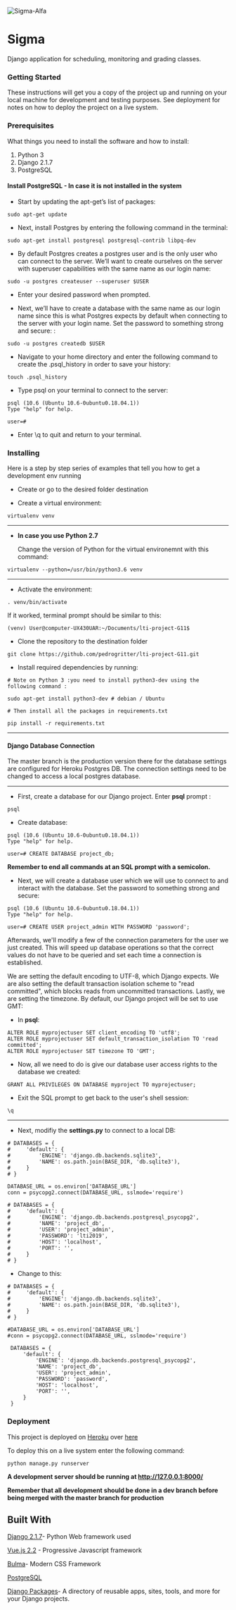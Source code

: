 ![Sigma-Alfa](https://cdn1.iconfinder.com/data/icons/dicticons-text-alignment/32/sigma-128.png)
# Sigma 

Django application for scheduling, monitoring and grading classes. 

### Getting Started
These instructions will get you a copy of the project up and running on your local machine for development and testing purposes. See deployment for notes on how to deploy the project on a live system.

### Prerequisites
What things you need to install the software and how to install:
1. Python 3
2. Django 2.1.7
3. PostgreSQL

#### Install PostgreSQL - In case it is not installed in the system

+ Start by updating the apt-get’s list of packages:

```
sudo apt-get update
```

+ Next, install Postgres by entering the following command in the terminal:

```
sudo apt-get install postgresql postgresql-contrib libpq-dev
```

+ By default Postgres creates a postgres user and is the only user who can connect to the server. We’ll want to create ourselves on the server with superuser capabilities with the same name as our login name:

```
sudo -u postgres createuser --superuser $USER
```

+ Enter your desired password when prompted.

+ Next, we’ll have to create a database with the same name as our login name since this is what Postgres expects by default when connecting to the server with your login name. Set the password to something strong and secure:
:

```
sudo -u postgres createdb $USER
```

+ Navigate to your home directory and enter the following command to create the .psql_history in order to save your history:

```
touch .psql_history
```
+ Type psql on your terminal to connect to the server:

```
psql (10.6 (Ubuntu 10.6-0ubuntu0.18.04.1))
Type "help" for help.

user=# 
```

+ Enter \q to quit and return to your terminal.



### Installing 
Here is a step by step series of examples that tell you how to get a development env running

+  Create or go to the desired folder destination

+  Create a virtual environment:

```
virtualenv venv
```

________________________________________________________________________

+  **__In case you use Python 2.7__**

   Change the version of Python for the virtual environemnt with this command:
   
```
virtualenv --python=/usr/bin/python3.6 venv
```
_________________________________________________________________________
+ Activate the environment:

```
. venv/bin/activate
```

If it worked, terminal prompt should be similar to this:

```
(venv) User@computer-UX430UAR:~/Documents/lti-project-G11$
```

+  Clone the repository to the destination folder

```
git clone https://github.com/pedrogritter/lti-project-G11.git
```
+ Install required dependencies by running:

```
# Note on Python 3 :you need to install python3-dev using the following command :

sudo apt-get install python3-dev # debian / Ubuntu

# Then install all the packages in requirements.txt

pip install -r requirements.txt
```


____________________________________________________________________________________________

#### Django Database Connection

The master branch is the production version there for the database settings are configured for Heroku Postgres DB.
The connection settings need to be changed to access a local postgres database.
____________________________________________________________________________________________________________________________
+ First, create a database for our Django project. Enter __psql__ prompt :

```
psql
```
+ Create database:

```
psql (10.6 (Ubuntu 10.6-0ubuntu0.18.04.1))
Type "help" for help.

user=# CREATE DATABASE project_db;
```
__Remember to end all commands at an SQL prompt with a semicolon.__

+ Next, we will create a database user which we will use to connect to and interact with the database. Set the password to something strong and secure:

```
psql (10.6 (Ubuntu 10.6-0ubuntu0.18.04.1))
Type "help" for help.

user=# CREATE USER project_admin WITH PASSWORD 'password';
```
Afterwards, we'll modify a few of the connection parameters for the user we just created. This will speed up database operations so that the correct values do not have to be queried and set each time a connection is established.

We are setting the default encoding to UTF-8, which Django expects. We are also setting the default transaction isolation scheme to "read committed", which blocks reads from uncommitted transactions. Lastly, we are setting the timezone. By default, our Django project will be set to use GMT:

+ In __psql__:
```
ALTER ROLE myprojectuser SET client_encoding TO 'utf8';
ALTER ROLE myprojectuser SET default_transaction_isolation TO 'read committed';
ALTER ROLE myprojectuser SET timezone TO 'GMT';
```

+ Now, all we need to do is give our database user access rights to the database we created:

```
GRANT ALL PRIVILEGES ON DATABASE myproject TO myprojectuser;
```

+ Exit the SQL prompt to get back to the user's shell session:

```
\q
```
________________________________________________________________________________________________

+ Next, modifiy the  **settings.py** to connect to a local DB:

```
# DATABASES = {
#     'default': {
#         'ENGINE': 'django.db.backends.sqlite3',
#         'NAME': os.path.join(BASE_DIR, 'db.sqlite3'),
#     }
# }

DATABASE_URL = os.environ['DATABASE_URL']
conn = psycopg2.connect(DATABASE_URL, sslmode='require')

# DATABASES = {
#     'default': {
#         'ENGINE': 'django.db.backends.postgresql_psycopg2',
#         'NAME': 'project_db',
#         'USER': 'project_admin',
#         'PASSWORD': 'lti2019',
#         'HOST': 'localhost',
#         'PORT': '',
#     }
# }

```
+ Change to this:
```
# DATABASES = {
#     'default': {
#         'ENGINE': 'django.db.backends.sqlite3',
#         'NAME': os.path.join(BASE_DIR, 'db.sqlite3'),
#     }
# }

#DATABASE_URL = os.environ['DATABASE_URL']
#conn = psycopg2.connect(DATABASE_URL, sslmode='require')

 DATABASES = {
     'default': {
         'ENGINE': 'django.db.backends.postgresql_psycopg2',
         'NAME': 'project_db',
         'USER': 'project_admin',
         'PASSWORD': 'password',
         'HOST': 'localhost',
         'PORT': '',
     }
 }
```



### Deployment
This project is deployed on [Heroku](https://www.heroku.com/) over [here](http://sigma-alfa.herokuapp.com/)

To deploy this on a live system enter the following command:

```
python manage.py runserver
```

**A development server should be running at http://127.0.0.1:8000/**


**Remember that all development should be done in a dev branch before being merged with the master branch for production**


## Built With

[Django 2.1.7](https://www.djangoproject.com/)- Python Web framework used

[Vue.js 2.2](https://vuejs.org/) - Progressive Javascript framework

[Bulma](https://bulma.io)- Modern CSS Framework

[PostgreSQL](https://www.postgresql.org/)

[Django Packages](https://djangopackages.org/)- A directory of reusable apps, sites, tools, and more for your Django projects.
